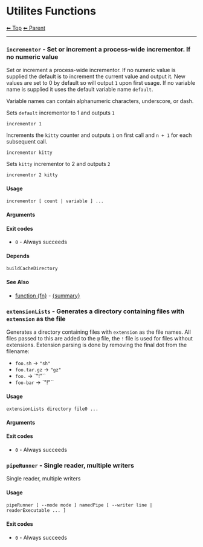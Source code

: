 # Utilites Functions

<!-- TEMPLATE header 2 -->
[⬅ Top](index.md) [⬅ Parent ](../index.md)
<hr />


### `incrementor` - Set or increment a process-wide incrementor. If no numeric value

Set or increment a process-wide incrementor. If no numeric value is supplied the default is to increment the current value and output it.
New values are set to 0 by default so will output `1` upon first usage.
If no variable name is supplied it uses the default variable name `default`.

Variable names can contain alphanumeric characters, underscore, or dash.

Sets `default` incrementor to 1 and outputs `1`

    incrementor 1

Increments the `kitty` counter and outputs `1` on first call and `n + 1` for each subsequent call.

    incrementor kitty

Sets `kitty` incrementor to 2 and outputs `2`

    incrementor 2 kitty


#### Usage

    incrementor [ count | variable ] ...
    

#### Arguments



#### Exit codes

- `0` - Always succeeds

#### Depends

    buildCacheDirectory
    

#### See Also

- [function {fn}]({documentationPath}) - [{summary}]({sourceLink})

### `extensionLists` - Generates a directory containing files with `extension` as the file

Generates a directory containing files with `extension` as the file names.
All files passed to this are added to the `@` file, the `!` file is used for files without extensions.
Extension parsing is done by removing the final dot from the filename:
- `foo.sh` -> `"sh"`
- `foo.tar.gz` -> `"gz"`
- `foo.` -> `"!"``
- `foo-bar` -> `"!"``

#### Usage

    extensionLists directory file0 ...
    

#### Arguments



#### Exit codes

- `0` - Always succeeds

### `pipeRunner` - Single reader, multiple writers

Single reader, multiple writers

#### Usage

    pipeRunner [ --mode mode ] namedPipe [ --writer line | readerExecutable ... ]
    

#### Exit codes

- `0` - Always succeeds
